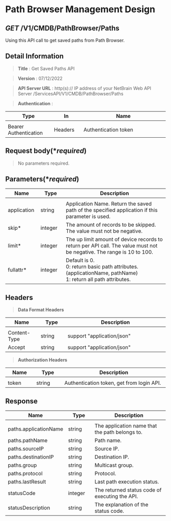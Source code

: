 

# Path Browser Management Design

## ***GET*** /V1/CMDB/PathBrowser/Paths
Using this API call to get saved paths from Path Browser.

## Detail Information

> **Title** : Get Saved Paths API<br>

> **Version** : 07/12/2022

> **API Server URL** : http(s):// IP address of your NetBrain Web API Server /ServicesAPI/V1/CMDB/PathBrowser/Paths

> **Authentication** : 

|**Type**|**In**|**Name**|
|------|------|------|
|<img width=100/>|<img width=100/>|<img width=500/>|
|Bearer Authentication| Headers | Authentication token | 

## Request body(****required***)

> No parameters required.

## Parameters(****required***)  
|**Name**|**Type**|**Description**|
|------|------|------|
|<img width=100/>|<img width=100/>|<img width=500/>|
|application|string|Application Name. Return the saved path of the specified application if this parameter is used.|
|skip*|integer|The amount of records to be skipped. The value must not be negative.|
|limit*|integer|The up limit amount of device records to return per API call. The value must not be negative. The range is 10 to 100.|
|fullattr*|integer|Default is 0.<br>0: return basic path attributes. (applicationName, pathName)<br>1: return all path attributes.|


## Headers

> **Data Format Headers**

|**Name**|**Type**|**Description**|
|------|------|------|
|<img width=100/>|<img width=100/>|<img width=500/>|
| Content-Type | string  | support "application/json" |
| Accept | string  | support "application/json" |

> **Authorization Headers**

|**Name**|**Type**|**Description**|
|------|------|------|
|<img width=100/>|<img width=100/>|<img width=500/>|
| token | string  | Authentication token, get from login API. |


## Response

|**Name**|**Type**|**Description**|
|------|------|------|
|<img width=100/>|<img width=100/>|<img width=500/>|
|paths.applicationName| string |The application name that the path belongs to.|
|paths.pathName| string |Path name.|
|paths.sourceIP| string |Source IP.|
|paths.destinationIP| string |Destination IP.|
|paths.group| string |Multicast group.|
|paths.protocol| string |Protocol.|
|paths.lastResult| string |Last path execution status.|
|statusCode| integer | The returned status code of executing the API.  |
|statusDescription| string | The explanation of the status code. |
